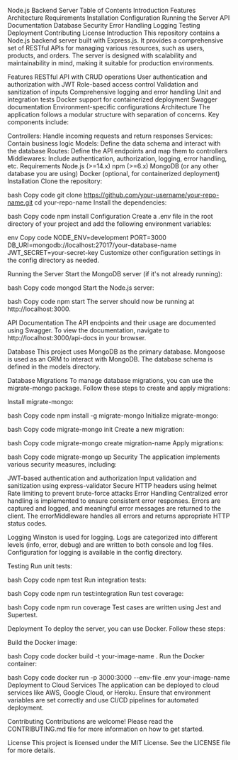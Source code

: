 Node.js Backend Server
Table of Contents
Introduction
Features
Architecture
Requirements
Installation
Configuration
Running the Server
API Documentation
Database
Security
Error Handling
Logging
Testing
Deployment
Contributing
License
Introduction
This repository contains a Node.js backend server built with Express.js. It provides a comprehensive set of RESTful APIs for managing various resources, such as users, products, and orders. The server is designed with scalability and maintainability in mind, making it suitable for production environments.

Features
RESTful API with CRUD operations
User authentication and authorization with JWT
Role-based access control
Validation and sanitization of inputs
Comprehensive logging and error handling
Unit and integration tests
Docker support for containerized deployment
Swagger documentation
Environment-specific configurations
Architecture
The application follows a modular structure with separation of concerns. Key components include:

Controllers: Handle incoming requests and return responses
Services: Contain business logic
Models: Define the data schema and interact with the database
Routes: Define the API endpoints and map them to controllers
Middlewares: Include authentication, authorization, logging, error handling, etc.
Requirements
Node.js (>=14.x)
npm (>=6.x)
MongoDB (or any other database you are using)
Docker (optional, for containerized deployment)
Installation
Clone the repository:

bash
Copy code
git clone https://github.com/your-username/your-repo-name.git
cd your-repo-name
Install the dependencies:

bash
Copy code
npm install
Configuration
Create a .env file in the root directory of your project and add the following environment variables:

env
Copy code
NODE_ENV=development
PORT=3000
DB_URI=mongodb://localhost:27017/your-database-name
JWT_SECRET=your-secret-key
Customize other configuration settings in the config directory as needed.

Running the Server
Start the MongoDB server (if it's not already running):

bash
Copy code
mongod
Start the Node.js server:

bash
Copy code
npm start
The server should now be running at http://localhost:3000.

API Documentation
The API endpoints and their usage are documented using Swagger. To view the documentation, navigate to http://localhost:3000/api-docs in your browser.

Database
This project uses MongoDB as the primary database. Mongoose is used as an ORM to interact with MongoDB. The database schema is defined in the models directory.

Database Migrations
To manage database migrations, you can use the migrate-mongo package. Follow these steps to create and apply migrations:

Install migrate-mongo:

bash
Copy code
npm install -g migrate-mongo
Initialize migrate-mongo:

bash
Copy code
migrate-mongo init
Create a new migration:

bash
Copy code
migrate-mongo create migration-name
Apply migrations:

bash
Copy code
migrate-mongo up
Security
The application implements various security measures, including:

JWT-based authentication and authorization
Input validation and sanitization using express-validator
Secure HTTP headers using helmet
Rate limiting to prevent brute-force attacks
Error Handling
Centralized error handling is implemented to ensure consistent error responses. Errors are captured and logged, and meaningful error messages are returned to the client. The errorMiddleware handles all errors and returns appropriate HTTP status codes.

Logging
Winston is used for logging. Logs are categorized into different levels (info, error, debug) and are written to both console and log files. Configuration for logging is available in the config directory.

Testing
Run unit tests:

bash
Copy code
npm test
Run integration tests:

bash
Copy code
npm run test:integration
Run test coverage:

bash
Copy code
npm run coverage
Test cases are written using Jest and Supertest.

Deployment
To deploy the server, you can use Docker. Follow these steps:

Build the Docker image:

bash
Copy code
docker build -t your-image-name .
Run the Docker container:

bash
Copy code
docker run -p 3000:3000 --env-file .env your-image-name
Deployment to Cloud Services
The application can be deployed to cloud services like AWS, Google Cloud, or Heroku. Ensure that environment variables are set correctly and use CI/CD pipelines for automated deployment.

Contributing
Contributions are welcome! Please read the CONTRIBUTING.md file for more information on how to get started.

License
This project is licensed under the MIT License. See the LICENSE file for more details.

